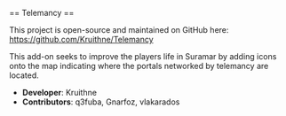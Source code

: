 == Telemancy ==

This project is open-source and maintained on GitHub here: https://github.com/Kruithne/Telemancy

This add-on seeks to improve the players life in Suramar by adding icons onto the map indicating where the portals networked by telemancy are located.

- **Developer**: Kruithne
- **Contributors**: q3fuba, Gnarfoz, vlakarados